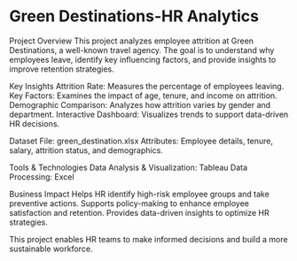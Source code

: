 # Green Destinations-HR Analytics

Project Overview
This project analyzes employee attrition at Green Destinations, a well-known travel agency. The goal is to understand why employees leave, identify key influencing factors, and provide insights to improve retention strategies.

Key Insights
Attrition Rate: Measures the percentage of employees leaving.
Key Factors: Examines the impact of age, tenure, and income on attrition.
Demographic Comparison: Analyzes how attrition varies by gender and department.
Interactive Dashboard: Visualizes trends to support data-driven HR decisions.

Dataset
File: green_destination.xlsx
Attributes: Employee details, tenure, salary, attrition status, and demographics.

Tools & Technologies
Data Analysis & Visualization: Tableau
Data Processing: Excel

Business Impact
Helps HR identify high-risk employee groups and take preventive actions.
Supports policy-making to enhance employee satisfaction and retention.
Provides data-driven insights to optimize HR strategies.

This project enables HR teams to make informed decisions and build a more sustainable workforce.
